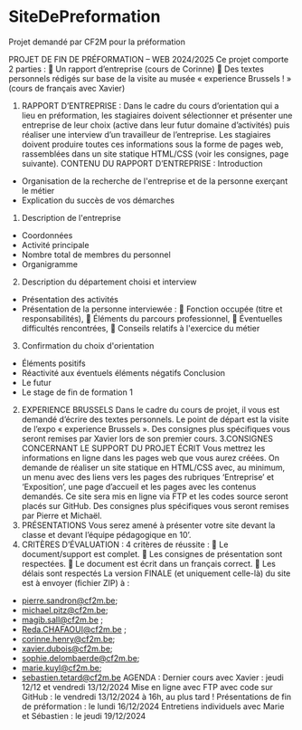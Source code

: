 # SiteDePreformation
Projet demandé par CF2M pour la préformation


PROJET DE FIN DE PRÉFORMATION – WEB 2024/2025
Ce projet comporte 2 parties :
 Un rapport d’entreprise (cours de Corinne)
 Des textes personnels rédigés sur base de la visite au musée « experience Brussels ! » (cours
de français avec Xavier)
1. RAPPORT D’ENTREPRISE :
Dans le cadre du cours d’orientation qui a lieu en préformation, les stagiaires doivent sélectionner et
présenter une entreprise de leur choix (active dans leur futur domaine d’activités) puis réaliser une
interview d’un travailleur de l’entreprise.
Les stagiaires doivent produire toutes ces informations sous la forme de pages web, rassemblées
dans un site statique HTML/CSS (voir les consignes, page suivante).
CONTENU DU RAPPORT D’ENTREPRISE :
Introduction
- Organisation de la recherche de l'entreprise et de la personne exerçant le métier
- Explication du succès de vos démarches
1. Description de l'entreprise
- Coordonnées
- Activité principale
- Nombre total de membres du personnel
- Organigramme
2. Description du département choisi et interview
- Présentation des activités
- Présentation de la personne interviewée :
 Fonction occupée (titre et responsabilités),
 Éléments du parcours professionnel,
 Éventuelles difficultés rencontrées,
 Conseils relatifs à l'exercice du métier
3. Confirmation du choix d'orientation
- Éléments positifs
- Réactivité aux éventuels éléments négatifs
Conclusion
- Le futur
- Le stage de fin de formation
1
2. EXPERIENCE BRUSSELS
Dans le cadre du cours de projet, il vous est demandé d’écrire des textes personnels.
Le point de départ est la visite de l’expo « experience Brussels ».
Des consignes plus spécifiques vous seront remises par Xavier lors de son premier cours.
3.CONSIGNES CONCERNANT LE SUPPORT DU PROJET ÉCRIT
Vous mettrez les informations en ligne dans les pages web que vous aurez créées. On demande de
réaliser un site statique en HTML/CSS avec, au minimum, un menu avec des liens vers les pages des
rubriques ‘Entreprise’ et ‘Exposition’, une page d’accueil et les pages avec les contenus demandés.
Ce site sera mis en ligne via FTP et les codes source seront placés sur GitHub.
Des consignes plus spécifiques vous seront remises par Pierre et Michaël.
4. PRÉSENTATIONS
Vous serez amené à présenter votre site devant la classe et devant l’équipe pédagogique en 10’.
5. CRITÈRES D’ÉVALUATION :
4 critères de réussite :
 Le document/support est complet.
 Les consignes de présentation sont respectées.
 Le document est écrit dans un français correct.
 Les délais sont respectés
La version FINALE (et uniquement celle-là) du site est à envoyer (fichier ZIP) à :
- pierre.sandron@cf2m.be;
- michael.pitz@cf2m.be;
- magib.sall@cf2m.be ;
- Reda.CHAFAOUI@cf2m.be ;
- corinne.henry@cf2m.be;
- xavier.dubois@cf2m.be;
- sophie.delombaerde@cf2m.be;
- marie.kuyl@cf2m.be;
- sebastien.tetard@cf2m.be
AGENDA :
Dernier cours avec Xavier : jeudi 12/12 et vendredi 13/12/2024
Mise en ligne avec FTP avec code sur GitHub : le vendredi 13/12/2024 à 16h, au plus tard !
Présentations de fin de préformation : le lundi 16/12/2024
Entretiens individuels avec Marie et Sébastien : le jeudi 19/12/2024
